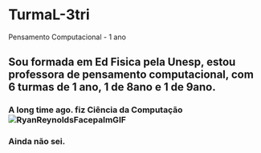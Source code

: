 # TurmaL-3tri
Pensamento Computacional - 1  ano

## Sou formada em Ed Fisica pela Unesp, estou professora de pensamento computacional, com 6 turmas de 1 ano, 1 de 8ano e 1 de 9ano.

### A long time ago. fiz Ciência da Computação![RyanReynoldsFacepalmGIF](https://github.com/WELLENSTEINER/TurmaL-3tri/assets/145283372/a3dec289-d5b5-4a47-8b46-f3609cb74013)

### Ainda não sei.
